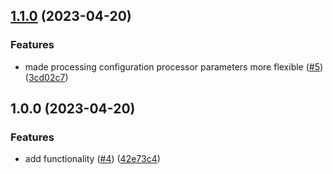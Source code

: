 ## [1.1.0](https://github.com/justtrackio/terraform-aws-firehose-forwarder/compare/v1.0.0...v1.1.0) (2023-04-20)


### Features

* made processing configuration processor parameters more flexible ([#5](https://github.com/justtrackio/terraform-aws-firehose-forwarder/issues/5)) ([3cd02c7](https://github.com/justtrackio/terraform-aws-firehose-forwarder/commit/3cd02c7ceacd5b35746588a2d02d455217375bf0))

## 1.0.0 (2023-04-20)


### Features

* add functionality ([#4](https://github.com/justtrackio/terraform-aws-firehose-forwarder/issues/4)) ([42e73c4](https://github.com/justtrackio/terraform-aws-firehose-forwarder/commit/42e73c4494cfbce7c451739adf086273f2ab3e18))
